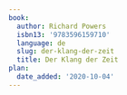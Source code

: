 ```yaml
---
book:
  author: Richard Powers
  isbn13: '9783596159710'
  language: de
  slug: der-klang-der-zeit
  title: Der Klang der Zeit
plan:
  date_added: '2020-10-04'
---
```

